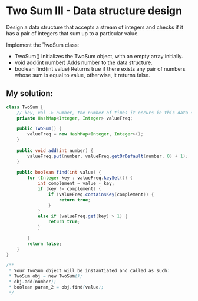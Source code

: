 # Two Sum III - Data structure design

Design a data structure that accepts a stream of integers and checks if it has a pair of integers that sum up to a particular value.

Implement the TwoSum class:

* TwoSum() Initializes the TwoSum object, with an empty array initially.
* void add(int number) Adds number to the data structure.
* boolean find(int value) Returns true if there exists any pair of numbers whose sum is equal to value, otherwise, it returns false.

## My solution:

```Java
class TwoSum {
    // key, val -> number, the number of times it occurs in this data stream
    private HashMap<Integer, Integer> valueFreq;

    public TwoSum() {
        valueFreq = new HashMap<Integer, Integer>();
    }
    
    public void add(int number) {
        valueFreq.put(number, valueFreq.getOrDefault(number, 0) + 1);
    }
    
    public boolean find(int value) {
        for (Integer key : valueFreq.keySet()) {
            int complement = value - key;
            if (key != complement) {
                if (valueFreq.containsKey(complement)) {
                    return true;
                }
            }
            else if (valueFreq.get(key) > 1) {
                return true;
            }
            
        }
        return false;
    }
}

/**
 * Your TwoSum object will be instantiated and called as such:
 * TwoSum obj = new TwoSum();
 * obj.add(number);
 * boolean param_2 = obj.find(value);
 */
```
